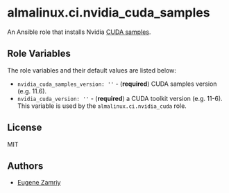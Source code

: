 # almalinux.ci.nvidia_cuda_samples

An Ansible role that installs Nvidia
[CUDA samples](https://github.com/NVIDIA/cuda-samples/).


## Role Variables

The role variables and their default values are listed below:

* `nvidia_cuda_samples_version: ''` - (**required**) CUDA samples version
  (e.g. 11.6).
* `nvidia_cuda_version: ''` - (**required**) a CUDA toolkit version (e.g. 11-6).
  This variable is used by the `almalinux.ci.nvidia_cuda` role.


## License

MIT


## Authors

* [Eugene Zamriy](https://github.com/ezamriy)
